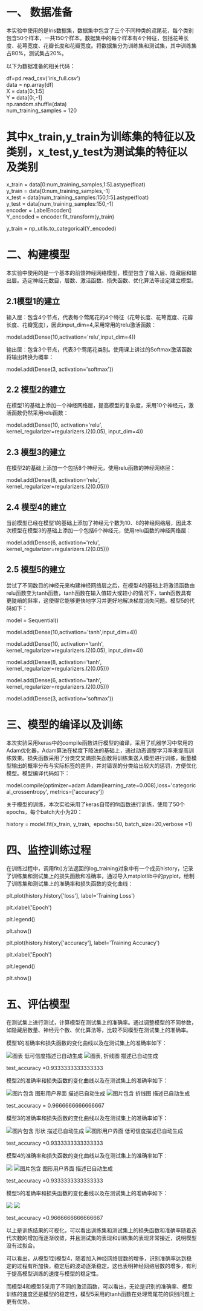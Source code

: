 
# 一、 数据准备

本实验中使用的是Iris数据集，数据集中包含了三个不同种类的鸢尾花，每个类别包含50个样本，一共150个样本。数据集中的每个样本有4个特征，包括花萼长度、花萼宽度、花瓣长度和花瓣宽度。将数据集分为训练集和测试集，其中训练集占80%，测试集占20%。

以下为数据准备的相关代码：

df=pd.read_csv('iris_full.csv')  
data = np.array(df)  
X = data[0:,1:5]  
Y = data[0:,-1]  
np.random.shuffle(data)  
num_training_samples = 120

# 其中x_train,y_train为训练集的特征以及类别，x_test,y_test为测试集的特征以及类别  
x_train = data[0:num_training_samples,1:5].astype(float)  
y_train = data[0:num_training_samples,-1]  
x_test = data[num_training_samples:150,1:5].astype(float)  
y_test = data[num_training_samples:150,-1]  
encoder = LabelEncoder()  
Y_encoded = encoder.fit_transform(y_train)

y_train = np_utils.to_categorical(Y_encoded)

# 二、构建模型

本实验中使用的是一个基本的前馈神经网络模型，模型包含了输入层、隐藏层和输出层。选定神经元数目，层数、激活函数、损失函数、优化算法等设定建立模型。

## 2.1模型1的建立

输入层：包含4个节点，代表每个莺尾花的4个特征（花萼长度、花萼宽度、花瓣长度、花瓣宽度），因此input_dim=4,采用常用的relu激活函数：

model.add(Dense(10,activation='relu',input_dim=4))

输出层：包含3个节点，代表3个莺尾花类别。使用课上讲过的Softmax激活函数将输出转换为概率：

model.add(Dense(3, activation='softmax'))

## 2.2 模型2的建立

在模型1的基础上添加一个神经网络层，提高模型的复杂度，采用10个神经元，激活函数仍然采用relu函数：

model.add(Dense(10, activation='relu', kernel_regularizer=regularizers.l2(0.05), input_dim=4))

## 2.3 模型3的建立

在模型2的基础上添加一个包括8个神经元，使用relu函数的神经网络层：

model.add(Dense(8, activation='relu', kernel_regularizer=regularizers.l2(0.05)))

## 2.4 模型4的建立

当前模型已经在模型1的基础上添加了神经元个数为10、8的神经网络层，因此本次模型在模型3的基础上添加一个包括6个神经元，使用relu函数的神经网络层：

model.add(Dense(6, activation='relu', kernel_regularizer=regularizers.l2(0.05)))

## 2.5 模型5的建立

尝试了不同数目的神经元来构建神经网络层之后，在模型4的基础上将激活函数由relu函数变为tanh函数，tanh函数在输入值较大或较小的情况下，tanh函数具有更陡峭的斜率，这使得它能够更快地学习并更好地解决梯度消失问题。模型5的代码如下：

model = Sequential()

model.add(Dense(10,activation='tanh',input_dim=4))

model.add(Dense(10, activation='tanh', kernel_regularizer=regularizers.l2(0.05), input_dim=4))

model.add(Dense(8, activation='tanh', kernel_regularizer=regularizers.l2(0.05)))

model.add(Dense(6, activation='tanh', kernel_regularizer=regularizers.l2(0.05)))

model.add(Dense(3, activation='softmax'))

# 三、模型的编译以及训练

本次实验采用keras中的compile函数进行模型的编译，采用了机器学习中常用的Adam优化器，Adam算法在梯度下降法的基础上，通过动态调整学习率来提高训练效果。损失函数采用了分类交叉熵损失函数将训练集送入模型进行训练，衡量模型输出的概率分布与实际标签的差异，并对错误的分类给出较大的惩罚，方便优化模型。模型编译代码如下：

model.compile(optimizer=adam.Adam(learning_rate=0.008),loss='categorical_crossentropy', metrics=['accuracy'])

关于模型的训练，本次实验采用了keras自带的fit函数进行训练，使用了50个epochs，每个batch大小为20：

history = model.fit(x_train, y_train,  epochs=50, batch_size=20,verbose =1)

# 四、监控训练过程

在训练过程中，调用fit()方法返回的log_training对象中有一个成员history，记录了训练集和测试集上的损失函数和准确率，通过导入matplotlib中的pyplot，绘制了训练集和测试集上的准确率和损失函数的变化曲线：

plt.plot(history.history['loss'], label='Training Loss')

plt.xlabel('Epoch')

plt.legend()

plt.show()

plt.plot(history.history['accuracy'], label='Training Accuracy')

plt.xlabel('Epoch')

plt.legend()

plt.show()

# 五、评估模型

在测试集上进行测试，计算模型在测试集上的准确率。通过调整模型的不同参数，如隐藏层数量、神经元个数、优化算法等，比较不同模型在测试集上的准确率。

模型1的准确率和损失函数的变化曲线以及在测试集上的准确率如下：

![图表
低可信度描述已自动生成](file:///D:/TEMP/msohtmlclip1/01/clip_image002.png) ![图表, 折线图
描述已自动生成](file:///D:/TEMP/msohtmlclip1/01/clip_image004.png)

test_accuracy =0.9333333333333333

模型2的准确率和损失函数的变化曲线以及在测试集上的准确率如下：

![图片包含 图形用户界面
描述已自动生成](file:///D:/TEMP/msohtmlclip1/01/clip_image006.png) ![图片包含 折线图
描述已自动生成](file:///D:/TEMP/msohtmlclip1/01/clip_image008.png)

test_accuracy = 0.9666666666666667

模型3的准确率和损失函数的变化曲线以及在测试集上的准确率如下：

![图片包含 形状
描述已自动生成](file:///D:/TEMP/msohtmlclip1/01/clip_image010.png) ![图形用户界面
低可信度描述已自动生成](file:///D:/TEMP/msohtmlclip1/01/clip_image012.png)

test_accuracy =0.9333333333333333

模型4的准确率和损失函数的变化曲线以及在测试集上的准确率如下：

![](file:///D:/TEMP/msohtmlclip1/01/clip_image014.png) ![图片包含 图形用户界面
描述已自动生成](file:///D:/TEMP/msohtmlclip1/01/clip_image016.png)

test_accuracy =0.9333333333333333

模型5的准确率和损失函数的变化曲线以及在测试集上的准确率如下：

![](file:///D:/TEMP/msohtmlclip1/01/clip_image018.png) ![](file:///D:/TEMP/msohtmlclip1/01/clip_image020.png)

test_accuracy =0.9666666666666667

以上是训练结果的可视化，可以看出训练集和测试集上的损失函数和准确率随着迭代次数的增加而逐渐收敛，并且测试集的表现和训练集的表现非常接近，说明模型没有过拟合。

可以看出，从模型1到模型4，随着加入神经网络层数的增多，识别准确率达到稳定的过程有所加快，稳定后的波动逐渐稳定。这也表明神经网络层数的增多，有利于提高模型训练的速度与模型的稳定性。

而模型4和模型5采用了不同的激活函数，可以看出，无论是识别的准确率、模型训练的速度还是模型的稳定性，模型5采用的tanh函数在处理莺尾花的识别问题上更有优势。